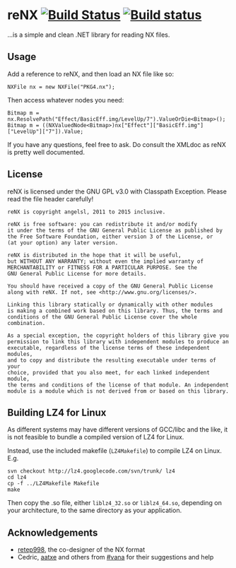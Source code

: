 # reNX [![Build Status](https://travis-ci.org/angelsl/ms-reNX.svg?branch=master)](https://travis-ci.org/angelsl/ms-reNX) [![Build status](https://ci.appveyor.com/api/projects/status/j4xok1y5d45itkrk/branch/master?svg=true)](https://ci.appveyor.com/project/angelsl/ms-renx)
...is a simple and clean .NET library for reading NX files.

## Usage
Add a reference to reNX, and then load an NX file like so:

    NXFile nx = new NXFile("PKG4.nx");

Then access whatever nodes you need:

    Bitmap m = nx.ResolvePath("Effect/BasicEff.img/LevelUp/7").ValueOrDie<Bitmap>();
    Bitmap m = ((NXValuedNode<Bitmap>)nx["Effect"]["BasicEff.img"]["LevelUp"]["7"]).Value;

If you have any questions, feel free to ask. Do consult the XMLdoc as reNX is pretty well documented.

## License
reNX is licensed under the GNU GPL v3.0 with Classpath Exception. Please read the file header carefully!

    reNX is copyright angelsl, 2011 to 2015 inclusive.

    reNX is free software: you can redistribute it and/or modify
    it under the terms of the GNU General Public License as published by
    the Free Software Foundation, either version 3 of the License, or
    (at your option) any later version.

    reNX is distributed in the hope that it will be useful,
    but WITHOUT ANY WARRANTY; without even the implied warranty of
    MERCHANTABILITY or FITNESS FOR A PARTICULAR PURPOSE. See the
    GNU General Public License for more details.

    You should have received a copy of the GNU General Public License
    along with reNX. If not, see <http://www.gnu.org/licenses/>.

    Linking this library statically or dynamically with other modules
    is making a combined work based on this library. Thus, the terms and
    conditions of the GNU General Public License cover the whole combination.

    As a special exception, the copyright holders of this library give you
    permission to link this library with independent modules to produce an
    executable, regardless of the license terms of these independent modules,
    and to copy and distribute the resulting executable under terms of your
    choice, provided that you also meet, for each linked independent module,
    the terms and conditions of the license of that module. An independent
    module is a module which is not derived from or based on this library.

## Building LZ4 for Linux
As different systems may have different versions of GCC/libc and the like, it is not feasible to bundle a compiled version of LZ4 for Linux.

Instead, use the included makefile (`LZ4Makefile`) to compile LZ4 on Linux. E.g.

    svn checkout http://lz4.googlecode.com/svn/trunk/ lz4
    cd lz4
    cp -f ../LZ4Makefile Makefile
    make
    
Then copy the .so file, either `liblz4_32.so` or `liblz4_64.so`, depending on your architecture, to the same directory as your application.

## Acknowledgements
 * [retep998](https://github.com/retep998), the co-designer of the NX format
 * Cedric, [aatxe](https://github.com/aatxe) and others from [#vana](irc://irc.fyrechat.net/vana) for their suggestions and help